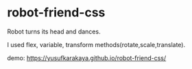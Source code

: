 # robot-friend-css

Robot turns its head and dances. 

I used flex, variable, transform methods(rotate,scale,translate).

demo: https://yusufkarakaya.github.io/robot-friend-css/

